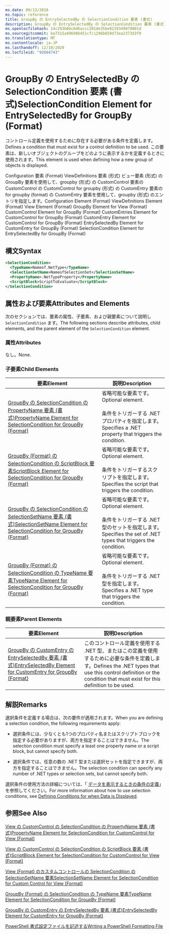 ```yaml
---
ms.date: 09/13/2016
ms.topic: reference
title: GroupBy の EntrySelectedBy の SelectionCondition 要素 (書式)
description: GroupBy の EntrySelectedBy の SelectionCondition 要素 (書式)
ms.openlocfilehash: 14c293b6bc6d6accc201de35be9219349079801d
ms.sourcegitcommit: ba7315a496986451cfc1296b659d73ea2373d3f0
ms.translationtype: MT
ms.contentlocale: ja-JP
ms.lasthandoff: 12/10/2020
ms.locfileid: "92664743"
---
```

# <a name="selectioncondition-element-for-entryselectedby-for-groupby-format"></a><span data-ttu-id="06d71-103">GroupBy の EntrySelectedBy の SelectionCondition 要素 (書式)</span><span class="sxs-lookup"><span data-stu-id="06d71-103">SelectionCondition Element for EntrySelectedBy for GroupBy (Format)</span></span>

<span data-ttu-id="06d71-104">コントロール定義を使用するために存在する必要がある条件を定義します。</span><span class="sxs-lookup"><span data-stu-id="06d71-104">Defines a condition that must exist for a control definition to be used.</span></span> <span data-ttu-id="06d71-105">この要素は、新しいオブジェクトのグループをどのように表示するかを定義するときに使用されます。</span><span class="sxs-lookup"><span data-stu-id="06d71-105">This element is used when defining how a new group of objects is displayed.</span></span>

<span data-ttu-id="06d71-106">Configuration 要素 (Format) ViewDefinitions 要素 (形式) ビュー要素 (形式) の GroupBy 要素を使用して、groupby (形式) の CustomControl 要素の CustomControl の CustomControl for groupby (形式) の CustomEntry 要素の for groupby (format) の CustomEntry 要素を使用して、groupby (形式) のエントリを指定します。</span><span class="sxs-lookup"><span data-stu-id="06d71-106">Configuration Element (Format) ViewDefinitions Element (Format) View Element (Format) GroupBy Element for View (Format) CustomControl Element for GroupBy (Format) CustomEntries Element for CustomControl for GroupBy (Format) CustomEntry Element for CustomControl for GroupBy (Format) EntrySelectedBy Element for CustomEntry for GroupBy (Format) SelectionCondition Element for EntrySelectedBy for GroupBy (Format)</span></span>

## <a name="syntax"></a><span data-ttu-id="06d71-107">構文</span><span class="sxs-lookup"><span data-stu-id="06d71-107">Syntax</span></span>

```xml
<SelectionCondition>
  <TypeName>Nameof.NetType</TypeName>
  <SelectionSetName>NameofSelectionSet</SelectionSetName>
  <PropertyName>.NetTypeProperty</PropertyName>
  <ScriptBlock>ScriptToEvaluate</ScriptBlock>
</SelectionCondition>
```

## <a name="attributes-and-elements"></a><span data-ttu-id="06d71-108">属性および要素</span><span class="sxs-lookup"><span data-stu-id="06d71-108">Attributes and Elements</span></span>

<span data-ttu-id="06d71-109">次のセクションでは、要素の属性、子要素、および親要素について説明し `SelectionCondition` ます。</span><span class="sxs-lookup"><span data-stu-id="06d71-109">The following sections describe attributes, child elements, and the parent element of the `SelectionCondition` element.</span></span>

### <a name="attributes"></a><span data-ttu-id="06d71-110">属性</span><span class="sxs-lookup"><span data-stu-id="06d71-110">Attributes</span></span>

<span data-ttu-id="06d71-111">なし。</span><span class="sxs-lookup"><span data-stu-id="06d71-111">None.</span></span>

### <a name="child-elements"></a><span data-ttu-id="06d71-112">子要素</span><span class="sxs-lookup"><span data-stu-id="06d71-112">Child Elements</span></span>

|<span data-ttu-id="06d71-113">要素</span><span class="sxs-lookup"><span data-stu-id="06d71-113">Element</span></span>|<span data-ttu-id="06d71-114">説明</span><span class="sxs-lookup"><span data-stu-id="06d71-114">Description</span></span>|
|-------------|-----------------|
|[<span data-ttu-id="06d71-115">GroupBy の SelectionCondition の PropertyName 要素 (書式)</span><span class="sxs-lookup"><span data-stu-id="06d71-115">PropertyName Element for SelectionCondition for GroupBy (Format)</span></span>](./propertyname-element-for-selectioncondition-for-groupby-format.md)|<span data-ttu-id="06d71-116">省略可能な要素です。</span><span class="sxs-lookup"><span data-stu-id="06d71-116">Optional element.</span></span><br /><br /> <span data-ttu-id="06d71-117">条件をトリガーする .NET プロパティを指定します。</span><span class="sxs-lookup"><span data-stu-id="06d71-117">Specifies a .NET property that triggers the condition.</span></span>|
|[<span data-ttu-id="06d71-118">GroupBy (Format) の SelectionCondition の ScriptBlock 要素</span><span class="sxs-lookup"><span data-stu-id="06d71-118">ScriptBlock Element for SelectionCondition for GroupBy (Format)</span></span>](./scriptblock-element-for-selectioncondition-for-entryselectedby-for-groupby-format.md)|<span data-ttu-id="06d71-119">省略可能な要素です。</span><span class="sxs-lookup"><span data-stu-id="06d71-119">Optional element.</span></span><br /><br /> <span data-ttu-id="06d71-120">条件をトリガーするスクリプトを指定します。</span><span class="sxs-lookup"><span data-stu-id="06d71-120">Specifies the script that triggers the condition.</span></span>|
|[<span data-ttu-id="06d71-121">GroupBy の SelectionCondition の SelectionSetName 要素 (書式)</span><span class="sxs-lookup"><span data-stu-id="06d71-121">SelectionSetName Element for SelectionCondition for GroupBy (Format)</span></span>](./selectionsetname-element-for-selectioncondition-for-groupby-format.md)|<span data-ttu-id="06d71-122">省略可能な要素です。</span><span class="sxs-lookup"><span data-stu-id="06d71-122">Optional element.</span></span><br /><br /> <span data-ttu-id="06d71-123">条件をトリガーする .NET 型のセットを指定します。</span><span class="sxs-lookup"><span data-stu-id="06d71-123">Specifies the set of .NET types that triggers the condition.</span></span>|
|[<span data-ttu-id="06d71-124">GroupBy (Format) の SelectionCondition の TypeName 要素</span><span class="sxs-lookup"><span data-stu-id="06d71-124">TypeName Element for SelectionCondition for GroupBy  (Format)</span></span>](./typename-element-for-selectioncondition-for-groupby-format.md)|<span data-ttu-id="06d71-125">省略可能な要素です。</span><span class="sxs-lookup"><span data-stu-id="06d71-125">Optional element.</span></span><br /><br /> <span data-ttu-id="06d71-126">条件をトリガーする .NET 型を指定します。</span><span class="sxs-lookup"><span data-stu-id="06d71-126">Specifies a .NET type that triggers the condition.</span></span>|

### <a name="parent-elements"></a><span data-ttu-id="06d71-127">親要素</span><span class="sxs-lookup"><span data-stu-id="06d71-127">Parent Elements</span></span>

|<span data-ttu-id="06d71-128">要素</span><span class="sxs-lookup"><span data-stu-id="06d71-128">Element</span></span>|<span data-ttu-id="06d71-129">説明</span><span class="sxs-lookup"><span data-stu-id="06d71-129">Description</span></span>|
|-------------|-----------------|
|[<span data-ttu-id="06d71-130">GroupBy の CustomEntry の EntrySelectedBy 要素 (書式)</span><span class="sxs-lookup"><span data-stu-id="06d71-130">EntrySelectedBy Element for CustomEntry for GroupBy (Format)</span></span>](./entryselectedby-element-for-customentry-for-groupby-format.md)|<span data-ttu-id="06d71-131">このコントロール定義を使用する .NET 型、またはこの定義を使用するために必要な条件を定義します。</span><span class="sxs-lookup"><span data-stu-id="06d71-131">Defines the .NET types that use this control definition or the condition that must exist for this definition to be used.</span></span>|

## <a name="remarks"></a><span data-ttu-id="06d71-132">解説</span><span class="sxs-lookup"><span data-stu-id="06d71-132">Remarks</span></span>

<span data-ttu-id="06d71-133">選択条件を定義する場合は、次の要件が適用されます。</span><span class="sxs-lookup"><span data-stu-id="06d71-133">When you are defining a selection condition, the following requirements apply:</span></span>

- <span data-ttu-id="06d71-134">選択条件には、少なくとも1つのプロパティ名またはスクリプトブロックを指定する必要がありますが、両方を指定することはできません。</span><span class="sxs-lookup"><span data-stu-id="06d71-134">The selection condition must specify a least one property name or a script block, but cannot specify both.</span></span>

- <span data-ttu-id="06d71-135">選択条件では、任意の数の .NET 型または選択セットを指定できますが、両方を指定することはできません。</span><span class="sxs-lookup"><span data-stu-id="06d71-135">The selection condition can specify any number of .NET types or selection sets, but cannot specify both.</span></span>

<span data-ttu-id="06d71-136">選択条件の使用方法の詳細については、「 [データを表示するときの条件の定義](./defining-conditions-for-displaying-data.md)」を参照してください。</span><span class="sxs-lookup"><span data-stu-id="06d71-136">For more information about how to use selection conditions, see [Defining Conditions for when Data is Displayed](./defining-conditions-for-displaying-data.md).</span></span>

## <a name="see-also"></a><span data-ttu-id="06d71-137">参照</span><span class="sxs-lookup"><span data-stu-id="06d71-137">See Also</span></span>

[<span data-ttu-id="06d71-138">View の CustomControl の SelectionCondition の PropertyName 要素 (書式)</span><span class="sxs-lookup"><span data-stu-id="06d71-138">PropertyName Element for SelectionCondition for CustomControl for View (Format)</span></span>](./propertyname-element-for-selectioncondition-for-customcontrol-for-view-format.md)

[<span data-ttu-id="06d71-139">View の CustomControl の SelectionCondition の ScriptBlock 要素 (書式)</span><span class="sxs-lookup"><span data-stu-id="06d71-139">ScriptBlock Element for SelectionCondition for CustomControl for View (Format)</span></span>](./scriptblock-element-for-selectioncondition-for-customcontrol-for-view-format.md)

[<span data-ttu-id="06d71-140">View (Format) のカスタムコントロールの SelectionCondition の SelectionSetName 要素</span><span class="sxs-lookup"><span data-stu-id="06d71-140">SelectionSetName Element for SelectionCondition for Custom Control for View (Format)</span></span>](./selectionsetname-element-for-selectioncondition-for-customcontrol-for-view-format.md)

[<span data-ttu-id="06d71-141">GroupBy (Format) の SelectionCondition の TypeName 要素</span><span class="sxs-lookup"><span data-stu-id="06d71-141">TypeName Element for SelectionCondition for GroupBy  (Format)</span></span>](./typename-element-for-selectioncondition-for-groupby-format.md)

[<span data-ttu-id="06d71-142">GroupBy の CustomEntry の EntrySelectedBy 要素 (書式)</span><span class="sxs-lookup"><span data-stu-id="06d71-142">EntrySelectedBy Element for CustomEntry for GroupBy (Format)</span></span>](./entryselectedby-element-for-customentry-for-groupby-format.md)

[<span data-ttu-id="06d71-143">PowerShell 書式設定ファイルを記述する</span><span class="sxs-lookup"><span data-stu-id="06d71-143">Writing a PowerShell Formatting File</span></span>](./writing-a-powershell-formatting-file.md)
